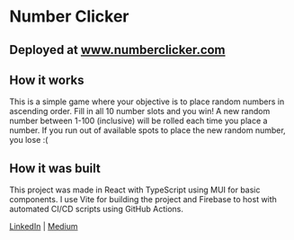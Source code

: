 # Number Clicker
## Deployed at www.numberclicker.com

## How it works
This is a simple game where your objective is to place random numbers in ascending order. 
Fill in all 10 number slots and you win! A new random number between 1-100 (inclusive) will be rolled each time you place a number.
If you run out of available spots to place the new random number, you lose :(

## How it was built
This project was made in React with TypeScript using MUI for basic components. I use Vite for building the project and Firebase to host with automated CI/CD scripts using GitHub Actions.

[LinkedIn](https://www.linkedin.com/in/timothy-naumov/) | [Medium](https://medium.com/@TimothyNaumov)
